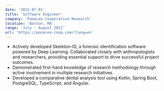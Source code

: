 ```yaml
---
date: '2022-07-01'
title: 'Software Engineer'
company: 'Panacea Cooperative Research'
location: 'Boston, MA'
range: 'July - August 2022'
url: 'https://panacea-coop.com/?lang=en'
---
```


- Actively developed Skeleton-ID, a forensic identification software powered by Deep Learning. Collaborated closely with
  anthropologists and researchers, providing essential support to drive successful project outcomes.
- Demonstrated first-hand knowledge of research methodology through active involvement in multiple research initiatives.
- Developed a comparative dental analysis tool using Kotlin, Spring Boot, PostgreSQL, TypeScript, and Angular.
